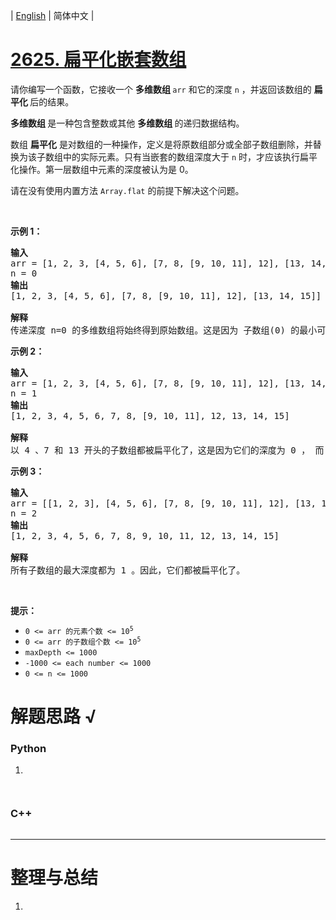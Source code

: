 | [English](README_EN.md) | 简体中文 |

# [2625. 扁平化嵌套数组](https://leetcode.cn/problems/flatten-deeply-nested-array)
<p>请你编写一个函数，它接收一个&nbsp;<strong>多维数组&nbsp;</strong><code>arr</code> 和它的深度 <code>n</code> ，并返回该数组的&nbsp;<strong>扁平化&nbsp;</strong>后的结果。</p>

<p><strong>多维数组&nbsp;</strong>是一种包含整数或其他&nbsp;<strong>多维数组&nbsp;</strong>的递归数据结构。</p>

<p>数组 <strong>扁平化</strong> 是对数组的一种操作，定义是将原数组部分或全部子数组删除，并替换为该子数组中的实际元素。只有当嵌套的数组深度大于 <code>n</code> 时，才应该执行扁平化操作。第一层数组中元素的深度被认为是 0。</p>

<p>请在没有使用内置方法&nbsp;<code>Array.flat</code> 的前提下解决这个问题。</p>

<p>&nbsp;</p>

<p><strong class="example">示例 1：</strong></p>

<pre>
<strong>输入</strong>
arr = [1, 2, 3, [4, 5, 6], [7, 8, [9, 10, 11], 12], [13, 14, 15]]
n = 0
<strong>输出</strong>
[1, 2, 3, [4, 5, 6], [7, 8, [9, 10, 11], 12], [13, 14, 15]]

<strong>解释</strong>
传递深度 n=0 的多维数组将始终得到原始数组。这是因为 子数组(0) 的最小可能的深度不小于 n=0 。因此，任何子数组都不应该被平面化。
</pre>

<p><strong class="example">示例 2：</strong></p>

<pre>
<strong>输入</strong>
arr = [1, 2, 3, [4, 5, 6], [7, 8, [9, 10, 11], 12], [13, 14, 15]]
n = 1
<strong>输出</strong>
[1, 2, 3, 4, 5, 6, 7, 8, [9, 10, 11], 12, 13, 14, 15]

<strong>解释</strong>
以 4 、7 和 13 开头的子数组都被扁平化了，这是因为它们的深度为 0 ， 而 0 小于 1 。然而 [9,10,11] 其深度为 1 ，所以未被扁平化。</pre>

<p><strong class="example">示例 3：</strong></p>

<pre>
<strong>输入</strong>
arr = [[1, 2, 3], [4, 5, 6], [7, 8, [9, 10, 11], 12], [13, 14, 15]]
n = 2
<strong>输出</strong>
[1, 2, 3, 4, 5, 6, 7, 8, 9, 10, 11, 12, 13, 14, 15]

<strong>解释</strong>
所有子数组的最大深度都为 1 。因此，它们都被扁平化了。</pre>

<p>&nbsp;</p>

<p><strong>提示：</strong></p>

<ul>
	<li><code>0 &lt;= arr 的元素个数&nbsp;&lt;=&nbsp;10<sup>5</sup></code></li>
	<li><code>0 &lt;= arr 的子数组个数&nbsp;&lt;=&nbsp;10<sup>5</sup></code></li>
	<li><code>maxDepth &lt;= 1000</code></li>
	<li><code>-1000 &lt;= each number &lt;= 1000</code></li>
	<li><code><font face="monospace">0 &lt;= n &lt;= 1000</font></code></li>
</ul>

# 解题思路 √

### Python

1. 

```python

```


```python

```

### C++

```cpp

```

---



# 整理与总结

1. 